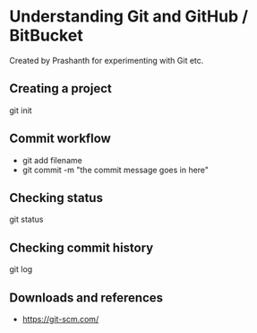 # Understanding Git and GitHub / BitBucket
Created by Prashanth for experimenting with Git etc.

## Creating a project
git init

## Commit workflow
- git add filename
- git commit -m "the commit message goes in here"

## Checking status
git status

## Checking commit history
git log

## Downloads and references
- https://git-scm.com/